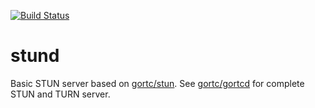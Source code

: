 [![Build Status](https://travis-ci.org/gortc/stun.svg)](https://travis-ci.org/gortc/stund)

# stund

Basic STUN server based on [gortc/stun](https://github.com/gortc/stun). See [gortc/gortcd](https://github.com/gortc/gortcd) 
for complete STUN and TURN server.
